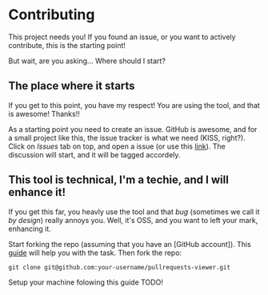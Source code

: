 # Contributing
This project needs you! If you found an issue, or you want to actively contribute, this is the starting point!

But wait, are you asking... Where should I start?

## The place where it starts
If you get to this point, you have my respect! You are using the tool, and that is awesome! Thanks!!

As a starting point you need to create an issue. GitHub is awesome, and for a small project like this, the issue tracker is what we need (KISS, right?).
Click on *Issues* tab on top, and open a issue (or use this [link][issues]). The discussion will start, and it will be tagged accordely.

## This tool is technical, I'm a techie, and I will enhance it!
If you get this far, you heavly use the tool and that *bug* (sometimes we call it *by design*) really annoys you. Well, it's OSS, and you want to left your mark, enhancing it.

Start forking the repo (assuming that you have an [GitHub account]). This [guide][forking_guide] will help you with the task.
Then fork the repo:

    git clone git@github.com:your-username/pullrequests-viewer.git

Setup your machine folowing this guide TODO!


[issues]: https://github.com/joaoasrosa/pullrequests-viewer/issues
[github_account]:https://github.com/join
[forking_guide]: https://help.github.com/articles/fork-a-repo/
